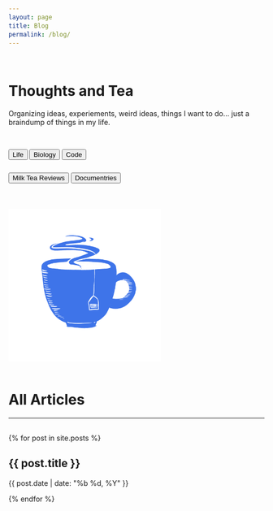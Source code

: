 ```yaml
---
layout: page
title: Blog
permalink: /blog/
---
```


<div class='flex' style='margin-top:-40px;'>
<div>
    <h1 id='title' style="margin-top:110px"><span>Thoughts</span> and Tea</h1>
    <p style='margin-bottom:45px;'>Organizing ideas, experiements, weird ideas, things I want to do...  just a braindump of things in my life.</p>
    <div class='flex' style='justify-content:left;'>
        <button class='btn2 marginleft' onclick="window.location.href='/categories/life'">Life</button>
        <button class='btn2 marginleft' onclick="window.location.href='/categories/biology'">Biology</button>
        <button class='btn2 marginleft' onclick="window.location.href='/categories/coding'">Code</button>
    </div>
    <div class='flex' style='justify-content:left; margin-top:25px;'>
        <button class='btn2 marginleft' onclick="window.location.href='/specials/milk-tea/'">Milk Tea Reviews</button>
        <button class='btn2 marginleft'>Documentries</button>
    </div>
</div>

<img src='/assets/tea.png' style='width:300px;height:300px; margin-top:50px;'>

</div>



<br>

# All Articles
<hr style='margin-bottom:30px'>
{% for post in site.posts %}
<div onclick="window.location.href='{{ post.url }}'" class='articlelink'>
    <h2>{{ post.title }}</h2>
    <p>{{ post.date | date: "%b %d, %Y" }}</p>
</div>
 
{% endfor %}


<br>







<!--
<div class='category-con'>
{% for category in site.categories %}

    {% capture category_name %}{{ category | first }}{% endcapture %}
    
    <a href='/categories/{{category_name}}'>{{ category_name | capitalize}}</a>

{% endfor %}

<a>All Posts</a>
</div>-->